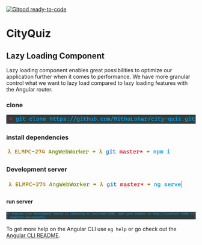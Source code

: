 [![Gitpod ready-to-code](https://img.shields.io/badge/Gitpod-ready--to--code-blue?logo=gitpod)](https://gitpod.io/#https://github.com/MithuLohar/city-quiz)

# CityQuiz

## Lazy Loading Component

Lazy loading component enables great possibilities to optimize our application further when it comes to performance. We have more granular control what we want to lazy load compared to lazy loading features with the Angular router.

### clone

![clone ](/city-quiz-clone.png)

### install dependencies

![install ](/npmI.png)

### Development server

![ serve ](/serve.png)

#### run server

![ serve ](/localhost.png)

To get more help on the Angular CLI use `ng help` or go check out the [Angular CLI README](https://github.com/angular/angular-cli/blob/master/README.md).
